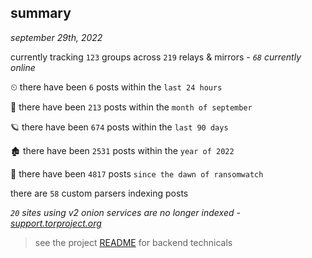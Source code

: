
## summary
_september 29th, 2022_

currently tracking `123` groups across `219` relays & mirrors - _`68` currently online_

⏲ there have been `6` posts within the `last 24 hours`

🦈 there have been `213` posts within the `month of september`

🪐 there have been `674` posts within the `last 90 days`

🏚 there have been `2531` posts within the `year of 2022`

🦕 there have been `4817` posts `since the dawn of ransomwatch`

there are `58` custom parsers indexing posts

_`20` sites using v2 onion services are no longer indexed - [support.torproject.org](https://support.torproject.org/onionservices/v2-deprecation/)_

> see the project [README](https://github.com/joshhighet/ransomwatch#ransomwatch--) for backend technicals
